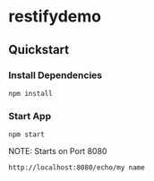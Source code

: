 # restifydemo

## Quickstart

### Install Dependencies

```
npm install
```

### Start App
```
npm start
```

NOTE: Starts on Port 8080

```
http://localhost:8080/echo/my name
